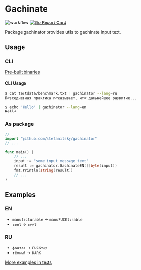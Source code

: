 # Gachinate

![workflow](https://github.com/stefanitsky/gachinator/actions/workflows/test.yml/badge.svg)
[![Go Report Card](https://goreportcard.com/badge/github.com/stefanitsky/gachinator)](https://goreportcard.com/report/github.com/stefanitsky/gachinator)

Package gachinator provides utils to gachinate input text.

## Usage

### CLI

[Pre-built binaries](https://github.com/stefanitsky/gachinator/releases/)

#### CLI Usage

```sh
$ cat testdata/benchmark.txt | gachinator --lang=ru
П♂вседневная практика п♂казывает, чт♂ дальнейшее развитие...

$ echo 'Hello' | gachinator --lang=en
Hell♂
```

### As package

```go
// ...
import "github.com/stefanitsky/gachinator"
// ...

func main() {
    // ...
    input := "some input message text"
    result := gachinator.GachinateEN([]byte(input))
    fmt.Println(string(result))
    // ...
}
```

## Examples

### EN

* `manufacturable` -> `manuFUCKturable`
* `cool` -> `c♂♂l`

### RU

* `фактор` -> `FUCKт♂р`
* `тёмный` -> `DARK`

[More examples in tests](https://github.com/stefanitsky/gachinator/blob/master/gachinate_test.go)
